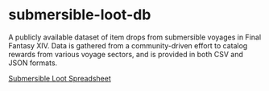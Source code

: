 # submersible-loot-db
A publicly available dataset of item drops from submersible voyages in Final Fantasy XIV. Data is gathered from a community-driven effort to catalog rewards from various voyage sectors, and is provided in both CSV and JSON formats.

[Submersible Loot Spreadsheet](https://docs.google.com/spreadsheets/d/1eiuGRrQTjJ5n4ogybKOBxJRT7EiJLlX93fge-Z8MmD4)
